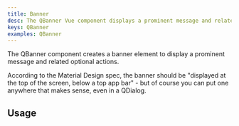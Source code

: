```yaml
---
title: Banner
desc: The QBanner Vue component displays a prominent message and related optional actions.
keys: QBanner
examples: QBanner
---
```


The QBanner component creates a banner element to display a prominent message and related optional actions.

According to the Material Design spec, the banner should be "displayed at the top of the screen, below a top app bar" - but of course you can put one anywhere that makes sense, even in a QDialog.

<doc-api file="QBanner" />

## Usage

<doc-example title="Basic" file="Basic" />

<doc-example title="Rounded border" file="Rounded" />

<doc-example title="With an image" file="Image" />

<doc-example title="Inline actions" file="Inline" />

<doc-example title="Dense" file="Dense" />
